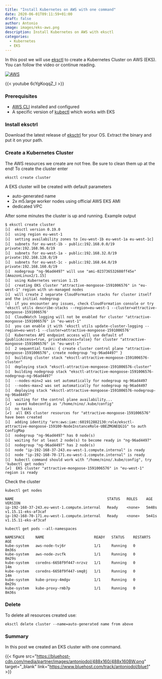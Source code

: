 ```yaml
---
title: "Install Kubernetes on AWS with one command"
date: 2020-06-01T09:11:59+01:00
draft: false
author: Antonio
image: images/eks-aws.png
description: Install Kubernetes on AWS with eksctl
categories: 
  - Kubernetes
  - EKS
---
```


In this post we will use [eksctl](https://eksctl.io) to create a Kubernetes Cluster on AWS (EKS). You can follow the video or continue reading.

[![AWS](https://static.shareasale.com/image/43514/468X6010.jpg)](https://shareasale.com/r.cfm?b=1373702&amp;u=2310472&amp;m=43514&amp;urllink=&amp;afftrack=)

{{< youtube 6cYgKoqqZ_I >}}

### Prerequisites
* [AWS CLI](https://docs.aws.amazon.com/cli/latest/userguide/install-cliv1.html) installed and configured
* A specific version of [kubectl](https://docs.aws.amazon.com/eks/latest/userguide/install-kubectl.html) which works with EKS

### Install eksctrl
Download the latest release of [eksctrl](https://github.com/weaveworks/eksctl/releases) for your OS. Extract the binary and put it on your path.

### Create a Kubernetes Cluster
The AWS resources we create are not free. Be sure to clean them up at the end! To create the cluster enter
    
    eksctl create cluster

A EKS cluster will be created with default parameters

* auto-generated name
* 2x m5.large worker nodes using official AWS EKS AMI
* dedicated VPC

After some minutes the cluster is up and running. Example output

    $ eksctl create cluster
    [ℹ]  eksctl version 0.19.0
    [ℹ]  using region eu-west-1
    [ℹ]  setting availability zones to [eu-west-1b eu-west-1a eu-west-1c]
    [ℹ]  subnets for eu-west-1b - public:192.168.0.0/19 private:192.168.96.0/19
    [ℹ]  subnets for eu-west-1a - public:192.168.32.0/19 private:192.168.128.0/19
    [ℹ]  subnets for eu-west-1c - public:192.168.64.0/19 private:192.168.160.0/19
    [ℹ]  nodegroup "ng-96ad4497" will use "ami-023736532608ff45e" [AmazonLinux2/1.15]
    [ℹ]  using Kubernetes version 1.15
    [ℹ]  creating EKS cluster "attractive-mongoose-1591006576" in "eu-west-1" region with un-managed nodes
    [ℹ]  will create 2 separate CloudFormation stacks for cluster itself and the initial nodegroup
    [ℹ]  if you encounter any issues, check CloudFormation console or try 'eksctl utils describe-stacks --region=eu-west-1 --cluster=attractive-mongoose-1591006576'
    [ℹ]  CloudWatch logging will not be enabled for cluster "attractive-mongoose-1591006576" in "eu-west-1"
    [ℹ]  you can enable it with 'eksctl utils update-cluster-logging --region=eu-west-1 --cluster=attractive-mongoose-1591006576'
    [ℹ]  Kubernetes API endpoint access will use default of {publicAccess=true, privateAccess=false} for cluster "attractive-mongoose-1591006576" in "eu-west-1"
    [ℹ]  2 sequential tasks: { create cluster control plane "attractive-mongoose-1591006576", create nodegroup "ng-96ad4497" }
    [ℹ]  building cluster stack "eksctl-attractive-mongoose-1591006576-cluster"
    [ℹ]  deploying stack "eksctl-attractive-mongoose-1591006576-cluster"
    [ℹ]  building nodegroup stack "eksctl-attractive-mongoose-1591006576-nodegroup-ng-96ad4497"
    [ℹ]  --nodes-min=2 was set automatically for nodegroup ng-96ad4497
    [ℹ]  --nodes-max=2 was set automatically for nodegroup ng-96ad4497
    [ℹ]  deploying stack "eksctl-attractive-mongoose-1591006576-nodegroup-ng-96ad4497"
    [ℹ]  waiting for the control plane availability...
    [✔]  saved kubeconfig as "/home/nino/.kube/config"
    [ℹ]  no tasks
    [✔]  all EKS cluster resources for "attractive-mongoose-1591006576" have been created
    [ℹ]  adding identity "arn:aws:iam::601912882130:role/eksctl-attractive-mongoose-159100-NodeInstanceRole-UBEZMGNEQG1G" to auth ConfigMap
    [ℹ]  nodegroup "ng-96ad4497" has 0 node(s)
    [ℹ]  waiting for at least 2 node(s) to become ready in "ng-96ad4497"
    [ℹ]  nodegroup "ng-96ad4497" has 2 node(s)
    [ℹ]  node "ip-192-168-37-243.eu-west-1.compute.internal" is ready
    [ℹ]  node "ip-192-168-70-171.eu-west-1.compute.internal" is ready
    [ℹ]  kubectl command should work with "/home/nino/.kube/config", try 'kubectl get nodes'
    [✔]  EKS cluster "attractive-mongoose-1591006576" in "eu-west-1" region is ready

Check the cluster

    kubectl get nodes
    
    NAME                                           STATUS   ROLES    AGE     VERSION
    ip-192-168-37-243.eu-west-1.compute.internal   Ready    <none>   5m48s   v1.15.11-eks-af3caf
    ip-192-168-70-171.eu-west-1.compute.internal   Ready    <none>   5m41s   v1.15.11-eks-af3caf

    kubectl get pods --all-namespaces
    
    NAMESPACE     NAME                       READY   STATUS    RESTARTS   AGE
    kube-system   aws-node-tvj6r             1/1     Running   0          8m36s
    kube-system   aws-node-zvcfk             1/1     Running   0          8m29s
    kube-system   coredns-6658f9f447-nrzvz   1/1     Running   0          14m
    kube-system   coredns-6658f9f447-smq8j   1/1     Running   0          14m
    kube-system   kube-proxy-4mdgv           1/1     Running   0          8m29s
    kube-system   kube-proxy-rmb7p           1/1     Running   0          8m36s

### Delete
To delete all resources created use:

    eksctl delete cluster --name=auto-generated name from above

### Summary
In this post we created an EKS cluster with one command.

{{< figure src="https://bluehost-cdn.com/media/partner/images/antoniodol/488x160/488x160BW.png" target="_blank" link="https://www.bluehost.com/track/antoniodol/blue1" >}}
